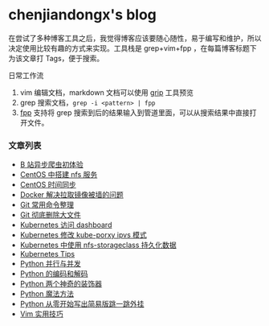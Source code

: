 # chenjiandongx's blog

在尝试了多种博客工具之后，我觉得博客应该要随心随性，易于编写和维护，所以决定使用比较有趣的方式来实现。工具栈是 grep+vim+fpp ，在每篇博客标题下为该文章打 Tags，便于搜索。

日常工作流

1. vim 编辑文档，markdown 文档可以使用 [grip](https://github.com/joeyespo/grip) 工具预览
2. grep 搜索文档，`grep -i <pattern> | fpp`
3. [fpp](https://github.com/facebook/PathPicker) 支持将 grep 搜索到后的结果输入到管道里面，可以从搜索结果中直接打开文件。

### 文章列表

* [B 站异步爬虫初体验](./posts/bilibili-asyncio-crawler.md)
* [CentOS 中搭建 nfs 服务](./posts/centos-nfs-server.md)
* [CentOS 时间同步](./posts/centos-sync-ntp.md)
* [Docker 解决拉取镜像被墙的问题](./posts/fix-docker-pull-images.md)
* [Git 常用命令整理](./posts/git-common-command.md)
* [Git 彻底删除大文件](./posts/git-remove-huge-object.md)
* [Kubernetes 访问 dashboard](./posts/k8s-dashboard.md)
* [Kubernetes 修改 kube-porxy ipvs 模式](./posts/k8s-ipvs-mode.md)
* [Kubernetes 中使用 nfs-storageclass 持久化数据](./posts/k8s-nfs-storageclass.md)
* [Kubernetes Tips](./posts/k8s-tips.md)
* [Python 并行与并发](./posts/python-concurrency-parallelism.md)
* [Python 的编码和解码](./posts/python-decode-encode.md)
* [Python 两个神奇的装饰器](./posts/python-lru-singledispatch.md)
* [Python 魔法方法](./posts/python-magic-function.md)
* [Python 从零开始写出简易版跳一跳外挂](./posts/python-wechat-jump-game.md)
* [Vim 实用技巧](./posts/vim-tips.md)


